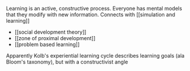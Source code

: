 Learning is an active, constructive process. Everyone has mental models that they modify with new information. Connects with [[simulation and learning]]

 - [[social development theory]]
 - [[zone of proximal development]]
 - [[problem based learning]]

Apparently Kolb's experiential learning cycle describes learning goals (ala Bloom's taxonomy), but with a constructivist angle